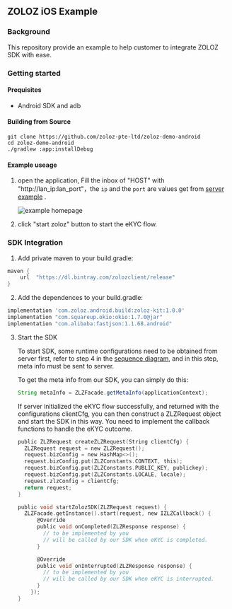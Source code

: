 ## ZOLOZ iOS Example

### Background

This repository provide an example to help customer to integrate ZOLOZ SDK with ease.



### Getting started

#### Prequisites

+ Android SDK and adb



#### Building from Source

```shell
git clone https://github.com/zoloz-pte-ltd/zoloz-demo-android
cd zoloz-demo-android
./gradlew :app:installDebug
```

#### Example useage

1. open the application, Fill the inbox of "HOST" with "http://lan_ip:lan_port"，the `ip` and the `port` are values get from [server example](https://github.com/zoloz-pte-ltd/zoloz-api-sdk) .

   ![example homepage](https://gw.alicdn.com/tfs/TB1ZKLS1FY7gK0jSZKzXXaikpXa-818-730.png)

2. click "start zoloz" button to start the eKYC flow.



### SDK Integration

1. Add private maven to your build.gradle:

```groovy
maven {
    url  "https://dl.bintray.com/zolozclient/release"
}
```

2.  Add the dependences to your build.gradle:

```groovy
implementation 'com.zoloz.android.build:zoloz-kit:1.0.0'
implementation "com.squareup.okio:okio:1.7.0@jar"
implementation "com.alibaba:fastjson:1.1.68.android"
```

3. Start the SDK

   To start SDK, some runtime configurations need to be obtained from server first, refer to step 4 in the [sequence diagram](https://docs.zoloz.com/zoloz/saas/docs/fgnasg#WY0gq), and in this step, meta info must be sent to server.

   To get the meta info from our SDK, you can simply do this:

   ```java
   String metaInfo = ZLZFacade.getMetaInfo(applicationContext);
   ```

   If server initialized the  eKYC flow successfully, and returned with the configurations clientCfg, you can then construct a ZLZRequest object and start the SDK in this way. You need to implement the callback functions to handle the eKYC outcome.

   ```objective-c
   public ZLZRequest createZLZRequest(String clientCfg) {
     ZLZRequest request = new ZLZRequest();
     request.bizConfig = new HashMap<>();
     request.bizConfig.put(ZLZConstants.CONTEXT, this);
     request.bizConfig.put(ZLZConstants.PUBLIC_KEY, publickey);
     request.bizConfig.put(ZLZConstants.LOCALE, locale);
     request.zlzConfig = clientCfg;
     return request;
   }

   public void startZolozSDK(ZLZRequest request) {
     ZLZFacade.getInstance().start(request, new IZLZCallback() {
         @Override
         public void onCompleted(ZLZResponse response) {
           // to be implemented by you
           // will be called by our SDK when eKYC is completed.
         }

         @Override
         public void onInterrupted(ZLZResponse response) {
           // to be implemented by you
           // will be called by our SDK when eKYC is interrupted.
         }
       });
   }
   ```

